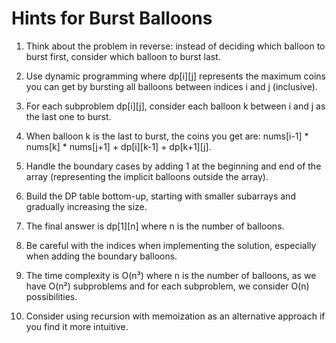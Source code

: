 # Hints for Burst Balloons

1. Think about the problem in reverse: instead of deciding which balloon to burst first, consider which balloon to burst last.

2. Use dynamic programming where dp[i][j] represents the maximum coins you can get by bursting all balloons between indices i and j (inclusive).

3. For each subproblem dp[i][j], consider each balloon k between i and j as the last one to burst.

4. When balloon k is the last to burst, the coins you get are: nums[i-1] * nums[k] * nums[j+1] + dp[i][k-1] + dp[k+1][j].

5. Handle the boundary cases by adding 1 at the beginning and end of the array (representing the implicit balloons outside the array).

6. Build the DP table bottom-up, starting with smaller subarrays and gradually increasing the size.

7. The final answer is dp[1][n] where n is the number of balloons.

8. Be careful with the indices when implementing the solution, especially when adding the boundary balloons.

9. The time complexity is O(n³) where n is the number of balloons, as we have O(n²) subproblems and for each subproblem, we consider O(n) possibilities.

10. Consider using recursion with memoization as an alternative approach if you find it more intuitive.
